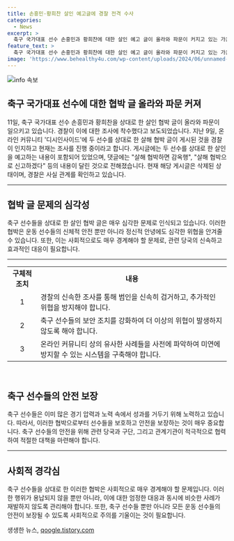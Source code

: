```yaml
---
title: 손흥민·황희찬 살인 예고글에 경찰 전격 수사
categories:
  - News
excerpt: >
  축구 국가대표 선수 손흥민과 황희찬에 대한 살인 예고 글이 올라와 파문이 커지고 있는 가운데, 경찰이 이에 대한 조사에 착수했다고 보도되었다. 해당 글은 온라인 커뮤니티에 게시되었으며, 댓글에는 살해 협박에 대한 우려가 표현되었다. 경찰은 현재 사건을 조사 중이며, 정확한 사실 관계를 확인 중이다.
feature_text: >
  축구 국가대표 선수 손흥민과 황희찬에 대한 살인 예고 글이 올라와 파문이 커지고 있는 가운데, 경찰이 이에 대한 조사에 착수했다고 보도되었다. 해당 글은 온라인 커뮤니티에 게시되었으며, 댓글에는 살해 협박에 대한 우려가 표현되었다. 경찰은 현재 사건을 조사 중이며, 정확한 사실 관계를 확인 중이다.
image: 'https://www.behealthy4u.com/wp-content/uploads/2024/06/unnamed-file.png'
---
```


<p><img src="https://www.behealthy4u.com/wp-content/uploads/2024/06/unnamed-file.png" alt="info 속보" /></p>

<h2 data-ke-size="size26">축구 국가대표 선수에 대한 협박 글 올라와 파문 커져</h2>

<p data-ke-size="size16">11일, 축구 국가대표 선수 손흥민과 황희찬을 상대로 한 살인 협박 글이 올라와 파문이 일으키고 있습니다. 경찰이 이에 대한 조사에 착수했다고 보도되었습니다. 지난 9일, 온라인 커뮤니티 '디시인사이드'에 두 선수를 상대로 한 살해 협박 글이 게시된 것을 경찰이 인지하고 현재는 조사를 진행 중이라고 합니다. 게시글에는 두 선수를 상대로 한 살인을 예고하는 내용이 포함되어 있었으며, 댓글에는 "살해 협박하면 감옥행", "살해 협박으로 신고하겠다" 등의 내용이 달린 것으로 전해졌습니다. 현재 해당 게시글은 삭제된 상태이며, 경찰은 사실 관계를 확인하고 있습니다.</p>

<hr>

<h2 data-ke-size="size26">협박 글 문제의 심각성</h2>

<p data-ke-size="size16">축구 선수들을 상대로 한 살인 협박 글은 매우 심각한 문제로 인식되고 있습니다. 이러한 협박은 운동 선수들의 신체적 안전 뿐만 아니라 정신적 안녕에도 심각한 위협을 안겨줄 수 있습니다. 또한, 이는 사회적으로도 매우 경계해야 할 문제로, 관련 당국의 신속하고 효과적인 대응이 필요합니다.</p>

<hr>

<table>
    <tr>
        <td style="text-align: center; height: 17px;"><b>구체적 조치</b></td>
        <td style="text-align: center; height: 17px;"><b>내용</b></td>
    </tr>
    <tr>
        <td style="text-align: center;">1</td>
        <td>경찰의 신속한 조사를 통해 범인을 신속히 검거하고, 추가적인 위협을 방지해야 합니다.</td>
    </tr>
    <tr>
        <td style="text-align: center;">2</td>
        <td>축구 선수들의 보안 조치를 강화하여 더 이상의 위협이 발생하지 않도록 해야 합니다.</td>
    </tr>
    <tr>
        <td style="text-align: center;">3</td>
        <td>온라인 커뮤니티 상의 유사한 사례들을 사전에 파악하여 미연에 방지할 수 있는 시스템을 구축해야 합니다.</td>
    </tr>
</table>

<p data-ke-size="size16">&nbsp;</p>

<h2 data-ke-size="size26">축구 선수들의 안전 보장</h2>

<p data-ke-size="size16">축구 선수들은 이미 많은 경기 압력과 노력 속에서 성과를 거두기 위해 노력하고 있습니다. 따라서, 이러한 협박으로부터 선수들을 보호하고 안전을 보장하는 것이 매우 중요합니다. 축구 선수들의 안전을 위해 관련 당국과 구단, 그리고 관계기관이 적극적으로 협력하여 적절한 대책을 마련해야 합니다.</p>

<hr>

<h2 data-ke-size="size26">사회적 경각심</h2>

<p data-ke-size="size16">축구 선수들을 상대로 한 이러한 협박은 사회적으로 매우 경계해야 할 문제입니다. 이러한 행위가 용납되지 않을 뿐만 아니라, 이에 대한 엄정한 대응과 동시에 비슷한 사례가 재발하지 않도록 관리해야 합니다. 또한, 축구 선수들 뿐만 아니라 모든 운동 선수들의 안전이 보장될 수 있도록 사회적으로 주의를 기울이는 것이 필요합니다.</p>
생생한 뉴스, <a href="https://qoogle.tistory.com" rel="dofollow">qoogle.tistory.com</a>



